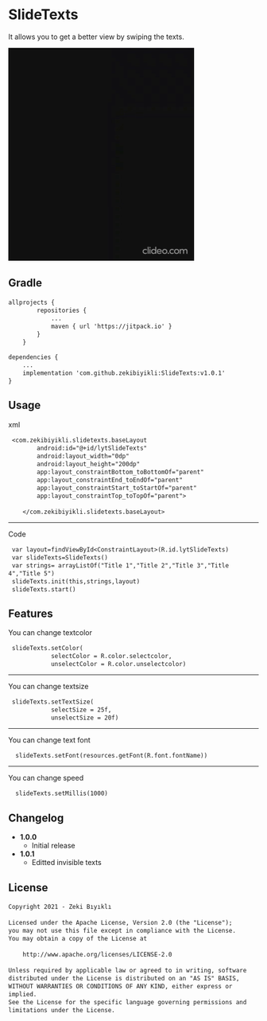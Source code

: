 SlideTexts
===============

It allows you to get a better view by swiping the texts.

![SlideTexts](https://github.com/zekibiyikli/SlideTexts/blob/main/sources/slidetexts.gif?raw=true)

Gradle
------

```
allprojects {
		repositories {
			...
			maven { url 'https://jitpack.io' }
		}
	}
```

```
dependencies {
    ...
    implementation 'com.github.zekibiyikli:SlideTexts:v1.0.1'
}
```

Usage
-----
xml
```
 <com.zekibiyikli.slidetexts.baseLayout
        android:id="@+id/lytSlideTexts"
        android:layout_width="0dp"
        android:layout_height="200dp"
        app:layout_constraintBottom_toBottomOf="parent"
        app:layout_constraintEnd_toEndOf="parent"
        app:layout_constraintStart_toStartOf="parent"
        app:layout_constraintTop_toTopOf="parent">

    </com.zekibiyikli.slidetexts.baseLayout>
```
-----------
Code
```
 var layout=findViewById<ConstraintLayout>(R.id.lytSlideTexts)
 var slideTexts=SlideTexts()
 var strings= arrayListOf("Title 1","Title 2","Title 3","Title 4","Title 5")
 slideTexts.init(this,strings,layout)
 slideTexts.start()

```

Features
-----------
You can change textcolor
```
 slideTexts.setColor(
            selectColor = R.color.selectcolor,
            unselectColor = R.color.unselectcolor)
```
-----------
You can change textsize
```
 slideTexts.setTextSize(
            selectSize = 25f,
            unselectSize = 20f)
```
-----------
You can change text font
```
  slideTexts.setFont(resources.getFont(R.font.fontName))

```

-----------
You can change speed
```
  slideTexts.setMillis(1000)

```


Changelog
---------
* **1.0.0**
    * Initial release
* **1.0.1**
    * Editted invisible texts

License
-------

    Copyright 2021 - Zeki Bıyıklı

    Licensed under the Apache License, Version 2.0 (the "License");
    you may not use this file except in compliance with the License.
    You may obtain a copy of the License at

        http://www.apache.org/licenses/LICENSE-2.0

    Unless required by applicable law or agreed to in writing, software
    distributed under the License is distributed on an "AS IS" BASIS,
    WITHOUT WARRANTIES OR CONDITIONS OF ANY KIND, either express or implied.
    See the License for the specific language governing permissions and
    limitations under the License.